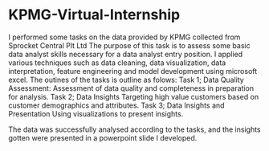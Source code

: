 # KPMG-Virtual-Internship
I performed some tasks on the data provided by KPMG collected from Sprocket Central Plt Ltd
The purpose of this task is to assess some basic data analyst skills necessary for a data analyst entry position. I applied various techniques such as data cleaning, data visualization, data interpretation, feature engineering and model development using microsoft excel. The outines of the tasks is outline as folows: 
Task 1; Data Quality Assessment: Assessment of data quality and completeness in preparation for analysis. 
Task 2; Data Insights Targeting high value customers based on customer demographics and attributes. 
Task 3; Data Insights and Presentation Using visualizations to present insights.

The data was successfully analysed according to the tasks, and the insights gotten were presented in a powerpoint slide I developed.
